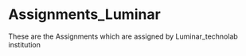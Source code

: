 # Assignments_Luminar
These are the Assignments which are assigned by Luminar_technolab institution
